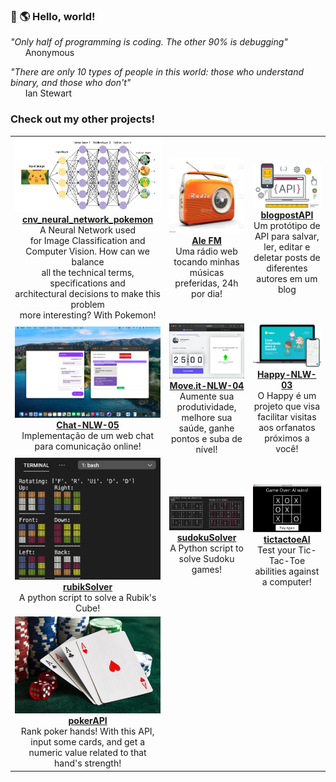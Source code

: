 ### 👋 🌎 Hello, world!
<!--
### <img src="https://github.com/TheDudeThatCode/TheDudeThatCode/blob/master/Assets/Hi.gif" width="29px"> <img src="https://github.com/TheDudeThatCode/TheDudeThatCode/blob/master/Assets/Earth.gif" width="24px"> **Hello world!**
-->


*"Only half of programming is coding. The other 90% is debugging"*<br/>
&nbsp; &nbsp; &nbsp; Anonymous

*"There are only 10 types of people in this world: those who understand binary, and those who don't"*<br/>
&nbsp; &nbsp; &nbsp; Ian Stewart


### Check out my other projects!

|     |     |     |
|:---:|:---:|:---:|
| <a href="https://github.com/Alessandro1918/cnv_neural_network_pokemon"><img alt="cnv_pokemon" title="cnv_pokemon" src="assets/cnv_pokemon.png" width="300" /></a> <br/> **[cnv_neural_network_pokemon](https://github.com/Alessandro1918/cnv_neural_network_pokemon)** <br/> A Neural Network used <br/>for Image Classification and <br/>Computer Vision. How can we balance <br/>all the technical terms, specifications and <br/>architectural decisions to make this problem <br/>more interesting? With Pokemon! | <a href="https://github.com/Alessandro1918/aleFM"><img alt="aleFM" title="aleFM" src="assets/aleFM.jpg" width="500"/></a> <br/> **[Ale FM](https://github.com/Alessandro1918/aleFM)** <br/> Uma rádio web tocando minhas músicas preferidas, 24h por dia! | <a href="https://github.com/Alessandro1918/blogpostAPI"><img alt="" title="" src="assets/blogpostAPI.jpeg" width="500" /></a> <br/> **[blogpostAPI](https://github.com/Alessandro1918/blogpostAPI)** <br/> Um protótipo de API para salvar, ler, editar e deletar posts de diferentes autores em um blog |
| <a href="https://github.com/Alessandro1918/Chat-NLW-05"><img alt="chat" title="Chat-NLW-05" src="assets/chat.png" width="500"/></a> <br/> **[Chat-NLW-05](https://github.com/Alessandro1918/Chat-NLW-05)** <br/> Implementação de um web chat para comunicação online! | <a href="https://github.com/Alessandro1918/Move.it-NLW-04"><img alt="move.it" title="move.it" src="assets/move_it.png" width="500" /></a> <br/> **[Move.it-NLW-04](https://github.com/Alessandro1918/Move.it-NLW-04)** <br/> Aumente sua produtividade, melhore sua saúde, ganhe pontos e suba de nível! |<a href="https://github.com/Alessandro1918/Happy-NLW-03"><img alt="happy" title="happy" src="assets/happy.png" width="500" /></a> <br/> **[Happy-NLW-03](https://github.com/Alessandro1918/Happy-NLW-03)** <br/> O Happy é um projeto que visa facilitar visitas aos orfanatos próximos a você! |
| <a href="https://github.com/Alessandro1918/rubikSolver"><img alt="rubikSolver" title="rubikSolver" src="assets/rubikSolver.png" width="250" /></a> <br/> **[rubikSolver](https://github.com/Alessandro1918/rubikSolver)** <br/> A python script to solve a Rubik's Cube! | <a href="https://github.com/Alessandro1918/sudokuSolver"><img alt="sudokuSolver" title="sudokuSolver" src="assets/sudokuSolver.png" width="600" /></a> <br/> **[sudokuSolver](https://github.com/Alessandro1918/sudokuSolver)** <br/> A Python script to solve Sudoku games! | <a href="https://github.com/Alessandro1918/tictactoeAI"><img alt="tictactoeAI" title="tictactoeAI" src="assets/tictactoeAI.png" width="250" /></a> <br/> **[tictactoeAI](https://github.com/Alessandro1918/tictactoeAI)** <br/> Test your Tic-Tac-Toe abilities against a computer! |
| <a href="https://github.com/Alessandro1918/pokerAPI"><img alt="pokerAPI" title="pokerAPI" src="assets/pokerAPI.png" width="250"/></a> <br/> **[pokerAPI](https://github.com/Alessandro1918/pokerAPI)** <br/> Rank poker hands! With this API, input some cards, and get a numeric value related to that hand's strength! |  |  |


<!--
**Alessandro1918/Alessandro1918** is a ✨ _special_ ✨ repository because its `README.md` (this file) appears on your GitHub profile.

Here are some ideas to get you started:

- 🔭 I’m currently working on ...
- 🌱 I’m currently learning ...
- 👯 I’m looking to collaborate on ...
- 🤔 I’m looking for help with ...
- 💬 Ask me about ...
- 📫 How to reach me: ...
- 😄 Pronouns: ...
- ⚡ Fun fact: ...
-->

